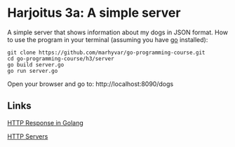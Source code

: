 # Harjoitus 3a: A simple server

A simple server that shows information about my dogs in JSON format.
How to use the program in your terminal (assuming you have [go](https://golang.org/) installed):
```
git clone https://github.com/marhyvar/go-programming-course.git
cd go-programming-course/h3/server
go build server.go
go run server.go
```
Open your browser and go to: http://localhost:8090/dogs

## Links
[HTTP Response in Golang](https://medium.com/@vivek_syngh/http-response-in-golang-4ca1b3688d6)

[HTTP Servers](https://gobyexample.com/http-servers)